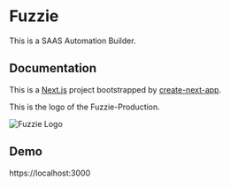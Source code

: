 
# Fuzzie

This is a SAAS Automation Builder.


## Documentation
This is a
[Next.js](https://nextjs.org/docs)
project bootstrapped by [create-next-app](https://www.npmjs.com/package/create-next-app).

This is the logo of the Fuzzie-Production.

![Fuzzie Logo](https://localhost:3000/_next/image?url=%2FfuzzieLogo.png&w=16&q=75)


## Demo



https://localhost:3000
